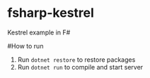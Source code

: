 # fsharp-kestrel
Kestrel example in F#

#How to run

1. Run `dotnet restore` to restore packages
1. Run `dotnet run` to compile and start server

